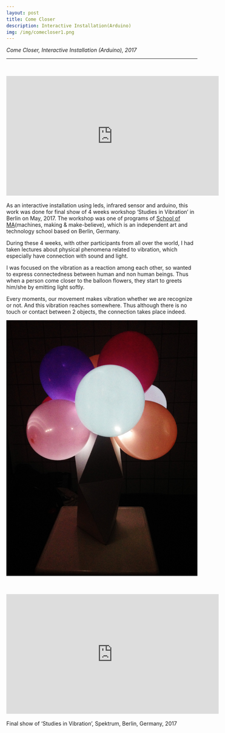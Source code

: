 ```yaml
---
layout: post
title: Come Closer
description: Interactive Installation(Arduino)
img: /img/comecloser1.png
---
```


<i>Come Closer, Interactive Installation (Arduino), 2017</i>

***

<br/>
<p align="middle">
<iframe width="560" height="315" src="https://www.youtube.com/embed/gBZF0AGYk6o" frameborder="0" allowfullscreen></iframe>
</p>

As an interactive installation using leds, infrared sensor and arduino, this work was done for final show of 4 weeks workshop ‘Studies in Vibration’ in Berlin on May, 2017. The workshop was one of programs of <a href="http://schoolofma.org" target="blank">School of MA</a>(machines, making & make-believe), which is an independent art and technology school based on Berlin, Germany. <br/>

During these 4 weeks, with other participants from all over the world, I had taken lectures about physical phenomena related to vibration, which especially have connection with sound and light. <br/>

I was focused on the vibration as a reaction among each other, so wanted to express connectedness between human and non human beings.
Thus when a person come closer to the balloon flowers, they start to greets him/she by emitting light softly. <br/>

Every moments, our movement makes vibration whether we are recognize or not. And this vibration reaches somewhere. Thus although there is no touch or contact between 2 objects, the connection takes place indeed.



<p>
<img class="col three" src="/img/comecloser5.jpeg" alt="picture of come closer, installation" title="picture of come closer, installation"/>
</p>


<br/>
<p align="middle">
<iframe width="560" height="315" src="https://www.youtube.com/embed/ypGv_It0LKk" frameborder="0" allowfullscreen></iframe>
</p>
<div class="col three caption">
	Final show of ‘Studies in Vibration’, Spektrum, Berlin, Germany, 2017
</div>

<br/><br/><br/>
